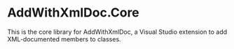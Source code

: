 ﻿# AddWithXmlDoc.Core
This is the core library for AddWithXmlDoc, a Visual Studio extension to add XML-documented members to classes.
